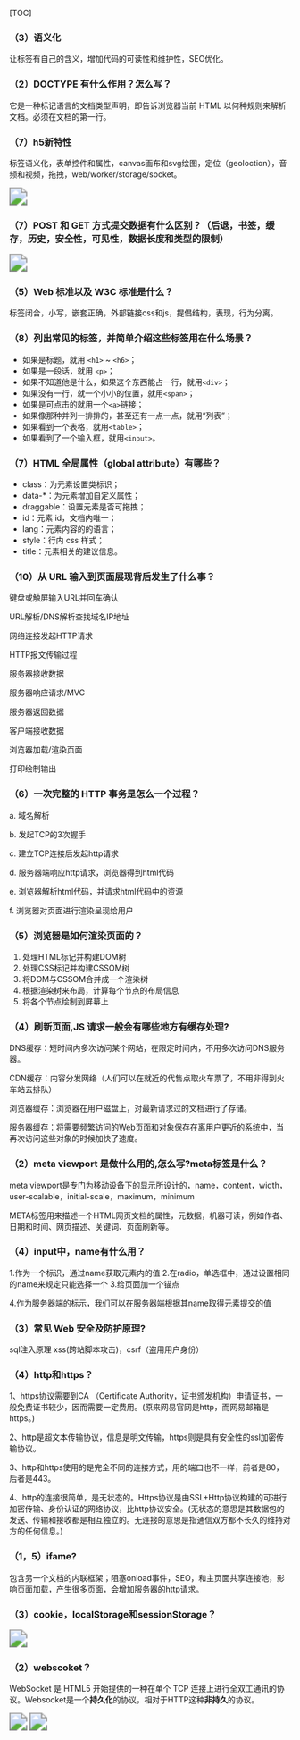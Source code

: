 [TOC]

### （3）语义化

让标签有自己的含义，增加代码的可读性和维护性，SEO优化。



### （2）DOCTYPE 有什么作用？怎么写？

它是一种标记语言的文档类型声明，即告诉浏览器当前 HTML 以何种规则来解析文档。必须在文档的第一行。



### （7）h5新特性

标签语义化，表单控件和属性，canvas画布和svg绘图，定位（geoloction），音频和视频，拖拽，web/worker/storage/socket。

<img src="pic/h5新特性.png" style="zoom:200%;" />



### （7）POST 和 GET 方式提交数据有什么区别？（后退，书签，缓存，历史，安全性，可见性，数据长度和类型的限制）

<img src="pic/POST 和 GET 方式提交数据有什么区别？.png" style="zoom:200%;" />



### （5）Web 标准以及 W3C 标准是什么？

标签闭合，小写，嵌套正确，外部链接css和js，提倡结构，表现，行为分离。



### （8）列出常见的标签，并简单介绍这些标签用在什么场景？

*   如果是标题，就用 `<h1>` ~ `<h6>`；
*   如果是一段话，就用 `<p>`；
*   如果不知道他是什么，如果这个东西能占一行，就用`<div>`；
*   如果没有一行，就一个小小的位置，就用`<span>`；
*   如果是可点击的就用一个`<a>`链接；
*   如果像那种并列一排排的，甚至还有一点一点，就用“列表”；
*   如果看到一个表格，就用`<table>`；
*   如果看到了一个输入框，就用`<input>`。



### （7）HTML 全局属性（global attribute）有哪些？

*   class：为元素设置类标识；
*   data-*：为元素增加自定义属性；
*   draggable：设置元素是否可拖拽；
*   id：元素 id，文档内唯一；
*   lang：元素内容的的语言；
*   style：行内 css 样式；
*   title：元素相关的建议信息。



### （10）从 URL 输入到页面展现背后发生了什么事？

键盘或触屏输入URL并回车确认

URL解析/DNS解析查找域名IP地址

网络连接发起HTTP请求

HTTP报文传输过程

服务器接收数据

服务器响应请求/MVC

服务器返回数据

客户端接收数据

浏览器加载/渲染页面

打印绘制输出



### （6）一次完整的 HTTP 事务是怎么一个过程？

a. 域名解析

b. 发起TCP的3次握手

c. 建立TCP连接后发起http请求

d. 服务器端响应http请求，浏览器得到html代码

e. 浏览器解析html代码，并请求html代码中的资源

f. 浏览器对页面进行渲染呈现给用户



### （5）浏览器是如何渲染页面的？

1.  处理HTML标记并构建DOM树
2.  处理CSS标记并构建CSSOM树
3.  将DOM与CSSOM合并成一个渲染树
4.  根据渲染树来布局，计算每个节点的布局信息
5.  将各个节点绘制到屏幕上



### （4）刷新页面,JS 请求一般会有哪些地方有缓存处理?

DNS缓存：短时间内多次访问某个网站，在限定时间内，不用多次访问DNS服务器。

CDN缓存：内容分发网络（人们可以在就近的代售点取火车票了，不用非得到火车站去排队）

浏览器缓存：浏览器在用户磁盘上，对最新请求过的文档进行了存储。

服务器缓存：将需要频繁访问的Web页面和对象保存在离用户更近的系统中，当再次访问这些对象的时候加快了速度。



### （2）meta viewport 是做什么用的,怎么写?meta标签是什么？

meta viewport是专门为移动设备下的显示所设计的，name，content，width，user-scalable，initial-scale，maximum，minimum

META标签用来描述一个HTML网页文档的属性，元数据，机器可读，例如作者、日期和时间、网页描述、关键词、页面刷新等。



### （4）input中，name有什么用？

1.作为一个标识，通过name获取元素内的值
2.在radio，单选框中，通过设置相同的name来规定只能选择一个
3.给页面加一个锚点

4.作为服务器端的标示，我们可以在服务器端根据其name取得元素提交的值



### （3）常见 Web 安全及防护原理?

sql注入原理   xss(跨站脚本攻击)，csrf（盗用用户身份）



### （4）http和https？

1、https协议需要到CA  （Certificate Authority，证书颁发机构）申请证书，一般免费证书较少，因而需要一定费用。(原来网易官网是http，而网易邮箱是https。)

2、http是超文本传输协议，信息是明文传输，https则是具有安全性的ssl加密传输协议。

3、http和https使用的是完全不同的连接方式，用的端口也不一样，前者是80，后者是443。

4、http的连接很简单，是无状态的。Https协议是由SSL+Http协议构建的可进行加密传输、身份认证的网络协议，比http协议安全。(无状态的意思是其数据包的发送、传输和接收都是相互独立的。无连接的意思是指通信双方都不长久的维持对方的任何信息。)

### （1，5）ifame?

包含另一个文档的内联框架；阻塞onload事件，SEO，和主页面共享连接池，影响页面加载，产生很多页面，会增加服务器的http请求。



### （3）cookie，localStorage和sessionStorage？

<img src="pic/cookie，localStorage和sessionStorage？.png" style="zoom:200%;" />



### （2）webscoket？

WebSocket 是 HTML5 开始提供的一种在单个 TCP 连接上进行全双工通讯的协议。Websocket是一个**持久化**的协议，相对于HTTP这种**非持久**的协议。

<img src="pic/webscoket.png" style="zoom:200%;" />

<img src="pic/websocket事件和方法.png" style="zoom:200%;" />



